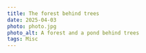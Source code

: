 ```yaml
---
title: The forest behind trees
date: 2025-04-03
photo: photo.jpg
photo_alt: A forest and a pond behind trees
tags: Misc
---
```

